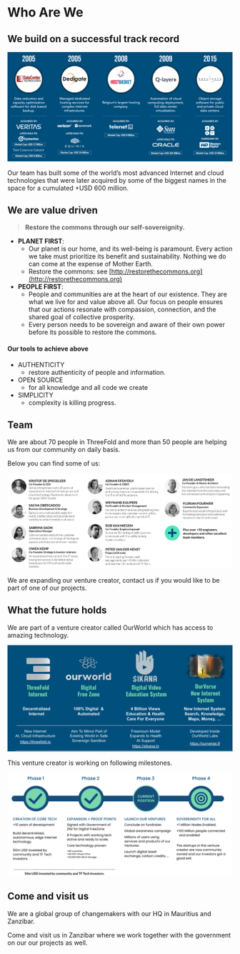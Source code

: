 # Who Are We

## We build on a successful track record

![](img/incubait_past.png)

Our team has built some of the world’s most advanced Internet and cloud technologies that were later acquired by some of the biggest names in the space for a cumulated +USD 600 million.


## We are value driven

> **Restore the commons through our self-sovereignity.**

- **PLANET FIRST**: 
  - Our planet is our home, and its well-being is paramount. Every action we take must prioritize its benefit and sustainability. Nothing we do can come at the expense of Mother Earth.
  - Restore the commons: see [http://restorethecommons.org](http://restorethecommons.org)
- **PEOPLE FIRST**: 
  - People and communities are at the heart of our existence. They are what we live for and value above all. Our focus on people ensures that our actions resonate with compassion, connection, and the shared goal of collective prosperity.
  - Every person needs to be sovereign and aware of their own power before its possible to restore the commons.


#### Our tools to achieve above

- AUTHENTICITY
    - restore authenticity of people and information.
- OPEN SOURCE
    - for all knowledge and all code we create
- SIMPLICITY
    - complexity is killing progress.

## Team

We are about 70 people in ThreeFold and more than 50 people are helping us from our community on daily basis.

Below you can find some of us:

![](img/team111.png)

We are expanding our venture creator, contact us if you would like to be part of one of our projects.


## What the future holds

We are part of a venture creator called OurWorld which has access to amazing technology.

![](img/companies1.png)

This venture creator is working on following milestones.

![](img/future_venture_creator.png)




## Come and visit us

We are a global group of changemakers with our HQ in Mauritius and Zanzibar.

Come and visit us in Zanzibar where we work together with the government on our our projects as well.

